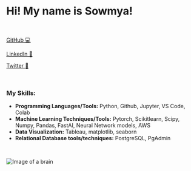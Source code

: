 

# Hi! My name is Sowmya! 

<br>

[GitHub 💻](http://github.com/sparthib)

[LinkedIn 💼](https://www.linkedin.com/in/sowmya-parthiban/)

[Twitter 🐥](https://twitter.com/SwmyPrtbn)

<br>

### My Skills:

- **Programming Languages/Tools:** Python, Github, Jupyter, VS Code, Colab
- **Machine Learning Techniques/Tools:** Pytorch, Scikitlearn, Scipy, Numpy, Pandas, FastAI, Neural Network
models, AWS
- **Data Visualization:** Tableau, matplotlib, seaborn
- **Relational Database tools/techniques:** PostgreSQL, PgAdmin

<br>

![Image of a brain](https://www.extremetech.com/wp-content/uploads/2016/01/Connectome.jpg)

